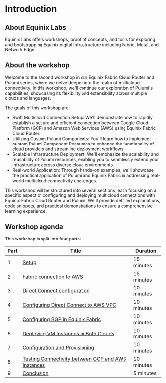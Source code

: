 # Introduction

## About Equinix Labs

Equinix Labs offers workshops, proof of concepts, and tools for exploring and bootstrapping Equinix digital infrastructure including Fabric, Metal, and Network Edge.

## About the workshop

Welcome to the second workshop in our Equinix Fabric Cloud Router and Pulumi series, where we delve deeper into the realm of multicloud connectivity. In this workshop, we'll continue our exploration of Pulumi's capabilities, showcasing its flexibility and extensibility across multiple clouds and languages.

The goals of this workshop are:

* Swift Multicloud Connection Setup: We'll demonstrate how to rapidly establish a secure and efficient connection between Google Cloud Platform (GCP) and Amazon Web Services (AWS) using Equinix Fabric Cloud Router.
* Utilizing Custom Pulumi Components: You'll learn how to implement custom Pulumi Component Resources to enhance the functionality of cloud providers and streamline deployment workflows.
* Scalable Infrastructure Deployment: We'll emphasize the scalability and reusability of Pulumi resources, enabling you to seamlessly extend your infrastructure across diverse cloud environments.
* Real-world Application: Through hands-on examples, we'll showcase the practical application of Pulumi and Equinix Fabric in addressing real-world multicloud connectivity challenges.

This workshop will be structured into several sections, each focusing on a specific aspect of configuring and deploying multicloud connections with Equinix Fabric Cloud Router and Pulumi. We'll provide detailed explanations, code snippets, and practical demonstrations to ensure a comprehensive learning experience.

## Workshop agenda

This workshop is split into four parts:

| Part | Title | Duration |
| - | - | - |
| 1 | [Setup](./parts/setup.md) | 15 minutes |
| 2 | [Fabric connection to AWS](./parts/part2_fabric_connection_to_aws.md) | 15 minutes |
| 3 | [Direct Connect configuration](./parts/part3_configuring_direct_connect.md) | 10 minutes |
| 4 | [Configuring Direct Connect to AWS VPC](./parts/part4_connecting_to_a_vpc.md) | 10 minutes |
| 5 | [Configuring BGP in Equinix Fabric](./parts/part5_configuring_bgp.md) | 10 minutes |
| 6 | [Deploying VM Instances in Both Clouds](./parts/part6_deploying_vm_instances.md) | 10 minutes |
| 7 | [Configuration and Provisioning](./parts/part7_provisioning.md) | 10 minutes |
| 8 | [Testing Connectivity between GCP and AWS Instances](./parts/part8_testing_interconnection.md) | 10 minutes |
| 9 | [Conclusion](./parts/conclusion.md) | 5 minutes |
